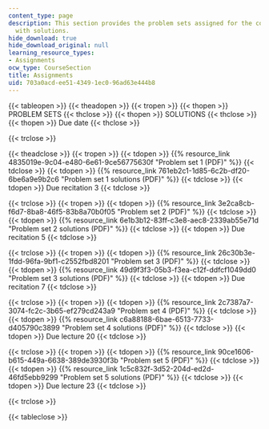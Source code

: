 ```yaml
---
content_type: page
description: This section provides the problem sets assigned for the course along
  with solutions.
hide_download: true
hide_download_original: null
learning_resource_types:
- Assignments
ocw_type: CourseSection
title: Assignments
uid: 703a0acd-ee51-4349-1ec0-96ad63e444b8
---
```


{{< tableopen >}}
{{< theadopen >}}
{{< tropen >}}
{{< thopen >}}
PROBLEM SETS
{{< thclose >}}
{{< thopen >}}
SOLUTIONS
{{< thclose >}}
{{< thopen >}}
Due date
{{< thclose >}}

{{< trclose >}}

{{< theadclose >}}
{{< tropen >}}
{{< tdopen >}}
{{% resource_link 4835019e-9c04-e480-6e61-9ce56775630f "Problem set 1 (PDF)" %}}
{{< tdclose >}}
{{< tdopen >}}
{{% resource_link 761eb2c1-1d85-6c2b-df20-6be6a9e9b2c6 "Problem set 1 solutions (PDF)" %}}
{{< tdclose >}}
{{< tdopen >}}
Due recitation 3
{{< tdclose >}}

{{< trclose >}}
{{< tropen >}}
{{< tdopen >}}
{{% resource_link 3e2ca8cb-f6d7-8ba8-46f5-83b8a70b0f05 "Problem set 2 (PDF)" %}}
{{< tdclose >}}
{{< tdopen >}}
{{% resource_link 6e1b3b12-83ff-c3e8-aec8-2339ab55e71d "Problem set 2 solutions (PDF)" %}}
{{< tdclose >}}
{{< tdopen >}}
Due recitation 5
{{< tdclose >}}

{{< trclose >}}
{{< tropen >}}
{{< tdopen >}}
{{% resource_link 26c30b3e-1fdd-96fa-9bf1-c2552fbd8201 "Problem set 3 (PDF)" %}}
{{< tdclose >}}
{{< tdopen >}}
{{% resource_link 49d9f3f3-05b3-f3ea-c12f-ddfcf1049dd0 "Problem set 3 solutions (PDF)" %}}
{{< tdclose >}}
{{< tdopen >}}
Due recitation 7
{{< tdclose >}}

{{< trclose >}}
{{< tropen >}}
{{< tdopen >}}
{{% resource_link 2c7387a7-3074-fc2c-3b65-ef279cd243a9 "Problem set 4 (PDF)" %}}
{{< tdclose >}}
{{< tdopen >}}
{{% resource_link c6a88188-6bae-6513-7733-d405790c3899 "Problem set 4 solutions (PDF)" %}}
{{< tdclose >}}
{{< tdopen >}}
Due lecture 20
{{< tdclose >}}

{{< trclose >}}
{{< tropen >}}
{{< tdopen >}}
{{% resource_link 90ce1606-b615-449a-6638-389de3930f3b "Problem set 5 (PDF)" %}}
{{< tdclose >}}
{{< tdopen >}}
{{% resource_link 1c5c832f-3d52-204d-ed2d-46fd5ebb9299 "Problem set 5 solutions (PDF)" %}}
{{< tdclose >}}
{{< tdopen >}}
Due lecture 23
{{< tdclose >}}

{{< trclose >}}

{{< tableclose >}}